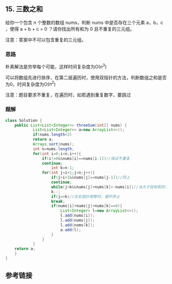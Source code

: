 ## 15. 三数之和
给你一个包含 n 个整数的数组 nums，判断 nums 中是否存在三个元素 a，b，c ，使得 a + b + c = 0 ？请你找出所有和为 0 且不重复的三元组。

注意：答案中不可以包含重复的三元组。


 
### 思路
朴素解法是穷举每个可能，这样时间复杂度为O($n^3$)

可以将数组先进行排序，在第二层遍历时，使用双指针的方法，判断数组之和是否为0，时间复杂度为O($n^2$)

注意：题目要求不重复，在遍历时，如若遇到重复数字，要跳过
### 题解
```java
class Solution {
    public List<List<Integer>> threeSum(int[] nums) {
            List<List<Integer>> a=new ArrayList<>();
            if(nums.length<3)
            return a;
            Arrays.sort(nums);
            int n=nums.length;
            for(int i=0;i<n;i++){
                if(i!=0&&nums[i]==nums[i-1])//保证不重复
                continue;
                    int k=n-1;
                for(int j=i+1;j<n;j++){
                    if(j>i+1&&nums[j]==nums[j-1])//同上
                    continue;
                    while(j<k&&nums[j]+nums[k]>-nums[i])//当大于目标和时，右指针左移
                    k--;
                    if(j==k)//左右指针相等时，循环终止
                    break;
                    if(nums[i]+nums[j]+nums[k]==0){
                        List<Integer> l=new ArrayList<>();
                        l.add(nums[i]);
                        l.add(nums[j]);
                        l.add(nums[k]);
                        a.add(l);
                    }
                }
            }
    return a;
    }
}
```
## 参考链接